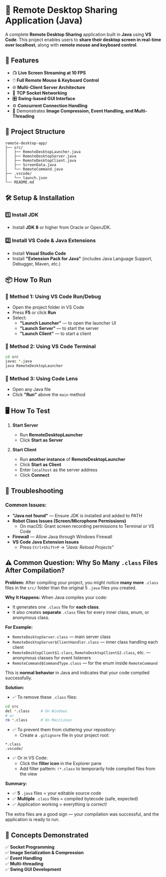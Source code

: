# 📡 Remote Desktop Sharing Application (Java)

A complete **Remote Desktop Sharing** application built in **Java** using **VS Code**. This project enables users to **share their desktop screen in real-time over localhost**, along with **remote mouse and keyboard control**.

## 🚀 Features

* 📺 **Live Screen Streaming at 10 FPS**
* 🖱️ **Full Remote Mouse & Keyboard Control**
* 🌐 **Multi-Client Server Architecture**
* 📡 **TCP Socket Networking**
* 🎛️ **Swing-based GUI Interface**
* ⚙️ **Concurrent Connection Handling**
* 💾 Demonstrates **Image Compression, Event Handling, and Multi-Threading**

## 📁 Project Structure

```
remote-desktop-app/
├── src/
│   ├── RemoteDesktopLauncher.java
│   ├── RemoteDesktopServer.java
│   ├── RemoteDesktopClient.java
│   ├── ScreenData.java
│   └── RemoteCommand.java
├── .vscode/
│   └── launch.json
└── README.md
```

## 🛠️ Setup & Installation

### 1️⃣ Install JDK
* Install **JDK 8** or higher from Oracle or OpenJDK.

### 2️⃣ Install VS Code & Java Extensions
* Install **Visual Studio Code**
* Install **"Extension Pack for Java"** (includes Java Language Support, Debugger, Maven, etc.)

## 📦 How To Run

### 📌 Method 1: Using VS Code Run/Debug
* Open the project folder in VS Code
* Press **F5** or click **Run**
* Select:
  * **"Launch Launcher"** — to open the launcher UI
  * **"Launch Server"** — to start the server
  * **"Launch Client"** — to start a client

### 📌 Method 2: Using VS Code Terminal

```bash
cd src
javac *.java
java RemoteDesktopLauncher
```

### 📌 Method 3: Using Code Lens
* Open any Java file
* Click **"Run"** above the `main` method

## 🖥️ How To Test

1. **Start Server**
   * Run **RemoteDesktopLauncher**
   * Click **Start as Server**

2. **Start Client**
   * Run **another instance** of **RemoteDesktopLauncher**
   * Click **Start as Client**
   * Enter `localhost` as the server address
   * Click **Connect**

## 🔧 Troubleshooting

### Common Issues:
* **"Java not found"** — Ensure JDK is installed and added to PATH
* **Robot Class Issues (Screen/Microphone Permissions)**
  * On macOS: Grant screen recording permissions to Terminal or VS Code
* **Firewall** — Allow Java through Windows Firewall
* **VS Code Java Extension Issues**
  * Press `Ctrl+Shift+P` → *"Java: Reload Projects"*

## ⚠️ Common Question: Why So Many `.class` Files After Compilation?

**Problem:** After compiling your project, you might notice **many more** `.class` files in the `src/` folder than the original 5 `.java` files you created.

**Why It Happens:** When Java compiles your code:
* It generates one `.class` file for **each class**.
* It also creates **separate** `.class` files for every inner class, enum, or anonymous class.

**For Example:**
* `RemoteDesktopServer.class` — main server class
* `RemoteDesktopServer$ClientHandler.class` — inner class handling each client
* `RemoteDesktopClient$1.class`, `RemoteDesktopClient$2.class`, etc. — anonymous classes for event listeners
* `RemoteCommand$CommandType.class` — for the enum inside `RemoteCommand`

This is **normal behavior** in Java and indicates that your code compiled successfully.

**Solution:**
* ✅ To remove these `.class` files:

```bash
cd src
del *.class     # On Windows
# or
rm *.class      # On Mac/Linux
```

* ✅ To prevent them from cluttering your repository:
  * Create a `.gitignore` file in your project root:

```
*.class
.vscode/
```

* ✅ Or in VS Code:
  * Click the **filter icon** in the Explorer pane
  * Add filter pattern: `!*.class` to temporarily hide compiled files from the view

**Summary:**
* ✅ **5** `.java` files = your editable source code
* ✅ **Multiple** `.class` files = compiled bytecode (safe, expected)
* ✅ Application working = everything is correct!

The extra files are a good sign — your compilation was successful, and the application is ready to run.

## 📖 Concepts Demonstrated

✅ **Socket Programming**  
✅ **Image Serialization & Compression**  
✅ **Event Handling**  
✅ **Multi-threading**  
✅ **Swing GUI Development**

